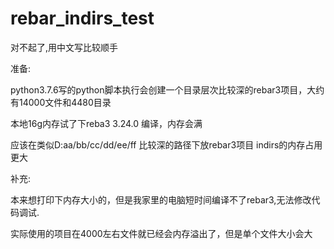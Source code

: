 # rebar_indirs_test
对不起了,用中文写比较顺手

准备:

python3.7.6写的python脚本执行会创建一个目录层次比较深的rebar3项目，大约有14000文件和4480目录

本地16g内存试了下reba3 3.24.0 编译，内存会满

应该在类似D:aa/bb/cc/dd/ee/ff 比较深的路径下放rebar3项目 indirs的内存占用更大

补充:

本来想打印下内存大小的，但是我家里的电脑短时间编译不了rebar3,无法修改代码调试.

实际使用的项目在4000左右文件就已经会内存溢出了，但是单个文件大小会大
